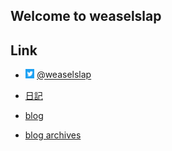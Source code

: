 ## Welcome to weaselslap 

## Link

- <img src="twitter_icon.jpg" width="3%">  [@weaselslap](https://twitter.com/weaselslap)

- [日記](DIARY.md)

- [blog](https://weaselslap.hatenablog.com)

- [blog archives](archives.md)





